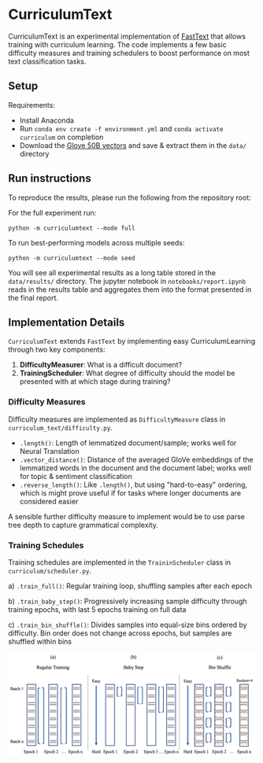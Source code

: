 
# CurriculumText

CurriculumText is an experimental implementation of [FastText](https://fasttext.cc/)
that allows training with curriculum learning. The code implements a few basic 
difficulty measures and training schedulers to boost performance on most text classification 
tasks. 

## Setup

Requirements:

- Install Anaconda
- Run `conda env create -f environment.yml` and `conda activate curriculum` on completion
- Download the [Glove 50B vectors](https://nlp.stanford.edu/data/glove.6B.zip) and save & extract them in the `data/` directory


## Run instructions

To reproduce the results, please run the following from the repository root:

For the full experiment run: 
```
python -m curriculumtext --mode full
```

To run best-performing models across multiple seeds: 
```
python -m curriculumtext --mode seed
```

You will see all experimental results as a long table stored in the `data/results/` directory. 
The jupyter notebook in `notebooks/report.ipynb` reads in the results table and aggregates them
into the format presented in the final report.

## Implementation Details

`CurriculumText` extends `FastText` by implementing easy CurriculumLearning through two key components: 

1. **DifficultyMeasurer**: What is a difficult document?  
2. **TrainingScheduler**: What degree of difficulty should the model be presented with at which stage during training?

### Difficulty Measures

Difficulty measures are implemented as `DifficultyMeasure` class in `curriculum_text/difficulty.py`.

- `.length()`: Length of lemmatized document/sample; works well for Neural Translation
- `.vector_distance()`: Distance of the averaged GloVe embeddings of the lemmatized words in the document and the 
document label; works well for topic & sentiment classification 
- `.reverse_length()`: Like `.length()`, but using "hard-to-easy" ordering, which is might prove useful if for tasks
where longer documents are considered easier

A sensible further difficulty measure to implement would be to use parse tree depth to capture grammatical
complexity. 


### Training Schedules

Training schedules are implemented in the `TraininScheduler` class in `curriculum/scheduler.py`.

a) `.train_full()`: Regular training loop, shuffling samples after each epoch

b) `.train_baby_step()`: Progressively increasing sample difficulty through training epochs, with last 5 epochs training
on full data

c) `.train_bin_shuffle()`: Divides samples into equal-size bins ordered by difficulty. Bin order does not change across
epochs, but samples are shuffled within bins


![img](data/training_schedules.png)
